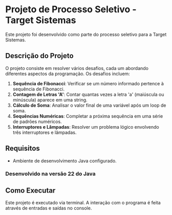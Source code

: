 # Projeto de Processo Seletivo - Target Sistemas

Este projeto foi desenvolvido como parte do processo seletivo para a Target Sistemas.
## Descrição do Projeto

O projeto consiste em resolver vários desafios, cada um abordando diferentes aspectos da programação. Os desafios incluem:

1. **Sequência de Fibonacci**: Verificar se um número informado pertence à sequência de Fibonacci.
2. **Contagem de Letras 'A'**: Contar quantas vezes a letra 'a' (maiúscula ou minúscula) aparece em uma string.
3. **Cálculo de Soma**: Analisar o valor final de uma variável após um loop de soma.
4. **Sequências Numéricas**: Completar a próxima sequência em uma série de padrões numéricos.
5. **Interruptores e Lâmpadas**: Resolver um problema lógico envolvendo três interruptores e lâmpadas.

## Requisitos

- Ambiente de desenvolvimento Java configurado.

### Desenvolvido na versão 22 do Java

## Como Executar

Este projeto é executado via terminal. A interação com o programa é feita através de entradas e saídas no console.
